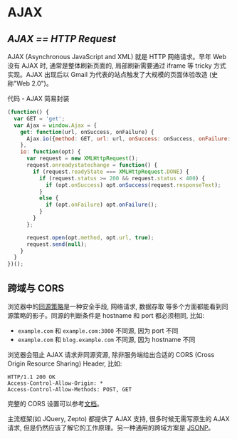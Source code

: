 # AJAX

## ***AJAX == HTTP Request***

AJAX (Asynchronous JavaScript and XML) 就是 HTTP 网络请求。早年 Web 没有 AJAX 时, 通常是整体刷新页面的, 局部刷新需要通过 iframe 等 tricky 方式实现。AJAX 出现后以 Gmail 为代表的站点触发了大规模的页面体验改造 (史称"Web 2.0")。

代码 - AJAX 简易封装
```js
(function() {
  var GET = 'get';
  var Ajax = window.Ajax = {
    get: function(url, onSuccess, onFailure) {
      Ajax.io({method: GET, url: url, onSuccess: onSuccess, onFailure: onFailure});
    },
    io: function(opt) {
      var request = new XMLHttpRequest();
      request.onreadystatechange = function() {
        if (request.readyState === XMLHttpRequest.DONE) {
          if (request.status >= 200 && request.status < 400) {
            if (opt.onSuccess) opt.onSuccess(request.responseText);
          }
          else {
            if (opt.onFailure) opt.onFailure();
          }
        }
      };

      request.open(opt.method, opt.url, true);
      request.send(null);
    }
  }
})();
```

## 跨域与 CORS

浏览器中的[同源策略](https://www.w3.org/Security/wiki/Same_Origin_Policy)是一种安全手段, 网络请求, 数据存取 等多个方面都能看到同源策略的影子。同源的判断条件是 hostname 和 port 都必须相同, 比如: 

* `example.com` 和 `example.com:3000` 不同源, 因为 port 不同
* `example.com` 和 `blog.example.com` 不同源, 因为 hostname 不同

浏览器会阻止 AJAX 请求非同源资源, 除非服务端给出合适的 CORS (Cross Origin Resource Sharing) Header, 比如:

```
HTTP/1.1 200 OK
Access-Control-Allow-Origin: *
Access-Control-Allow-Methods: POST, GET
```

完整的 CORS 设置可以参考[文档](https://developer.mozilla.org/en-US/docs/Web/HTTP/Access_control_CORS#The_HTTP_response_headers)。

主流框架(如 JQuery, Zepto) 都提供了 AJAX 支持, 很多时候无需写原生的 AJAX 请求, 但是仍然应该了解它的工作原理。另一种通用的跨域方案是 [JSONP](./jsonp.html)。